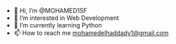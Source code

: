 - 👋 Hi, I’m @MOHAMED1SF
- 👀 I’m interested in Web Development
- 🌱 I’m currently learning Python
- 📫 How to reach me mohamedelhaddady1@gmail.com


